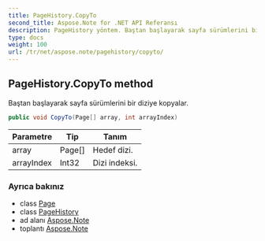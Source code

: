 ```yaml
---
title: PageHistory.CopyTo
second_title: Aspose.Note for .NET API Referansı
description: PageHistory yöntem. Baştan başlayarak sayfa sürümlerini bir diziye kopyalar.
type: docs
weight: 100
url: /tr/net/aspose.note/pagehistory/copyto/
---
```

## PageHistory.CopyTo method

Baştan başlayarak sayfa sürümlerini bir diziye kopyalar.

```csharp
public void CopyTo(Page[] array, int arrayIndex)
```

| Parametre | Tip | Tanım |
| --- | --- | --- |
| array | Page[] | Hedef dizi. |
| arrayIndex | Int32 | Dizi indeksi. |

### Ayrıca bakınız

* class [Page](../../page/)
* class [PageHistory](../)
* ad alanı [Aspose.Note](../../pagehistory/)
* toplantı [Aspose.Note](../../../)



